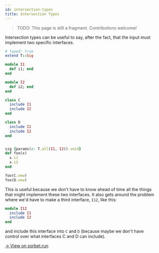 ```yaml
---
id: intersection-types
title: Intersection Types
---
```


> TODO: This page is still a fragment. Contributions welcome!

Intersection types can be useful to say, after the fact, that the input must
implement two specific interfaces.

```ruby
# typed: true
extend T::Sig

module I1
  def i1; end
end

module I2
  def i2; end
end

class C
  include I1
  include I2
end

class D
  include I1
  include I2
end


sig {params(x: T.all(I1, I2)).void}
def foo(x)
  x.i1
  x.i2
end

foo(C.new)
foo(D.new)
```

This is useful because we don't have to know ahead of time all the things that
might implement these two interfaces. It also gets around the problem where we'd
have to make a third interface, `I12`, like this:

```ruby
module I12
  include I1
  include I2
end
```

and include this interface into `C` and `D` (because maybe we don't have control
over what interfaces C and D can include).

<a href="https://sorbet.run/#extend%20T%3A%3ASig%0A%0Amodule%20I1%0A%20%20def%20i1%3B%20end%0Aend%0A%0Amodule%20I2%0A%20%20def%20i2%3B%20end%0Aend%0A%0Aclass%20C%0A%20%20include%20I1%0A%20%20include%20I2%0Aend%0A%0Asig%20%7Bparams(x%3A%20T.all(I1%2C%20I2)).void%7D%0Adef%20foo(x)%0A%20%20x.i1%0A%20%20x.i2%0Aend%0A%0Afoo(C.new)%0A">
  → View on sorbet.run
</a>
